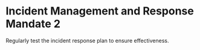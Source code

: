 # Incident Management and Response Mandate 2

Regularly test the incident response plan to ensure effectiveness.
